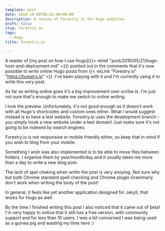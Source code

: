 ```yaml
---
template: post
date: 2016-10-09T06:01:00+00:00
description: A review of Forestry.io for Hugo websites
draft: false
slug: forestry-io
tags: 
  - Hugo
title: Forestry.io

---
```

A reader of [my post on how I use Hugo]({{< relref "post/2016/05/21/hugo-host-and-deployment.md" >}}) pointed out in the comments that it's now possible to write online Hugo posts from {{< exLink "Forestry.io" "https://forestry.io" >}}. I've been playing with it and I'm currently using it to write this very post.

As far as writing online goes it's a big improvement over scribe.io. I'm just not sure that's enough to make me switch to online writing.

I love the preview. Unfortunately, it's not good enough as it doesn't work with all Hugo's shortcodes and custom ones either. What I would suggest instead is to have a test website. Forestry.io uses the development branch - you simply hook a new website under a test domain! Just make sure it's not going to be indexed by search engines.

Forestry.io is not responsive or mobile friendly either, so keep that in mind if you wish to blog from your mobile.

Something I wish was also implemented is to be able to move files between folders. I organise them by year/month/day and it usually takes me more than a day to write a new blog post.

The lach of spel cheking when writin the post is very anoying. Not sure why but both Chrome standard spell checking and Chrome plugin Grammarly don't work when writing the body of the post!

In general, it feels like yet another application designed for Jekyll, that works for Hugo as well.

By the time I finished writing this post I also noticed that it came out of beta! I'm very happy to notice that it still has a free version, with community support and for less than 10 users. I was a bit concerned I was being used as a guinea pig and wasting my time here :)